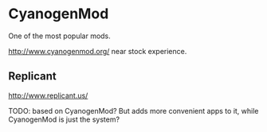 # CyanogenMod

One of the most popular mods.

<http://www.cyanogenmod.org/> near stock experience.

## Replicant

<http://www.replicant.us/>

TODO: based on CyanogenMod? But adds more convenient apps to it, while CyanogenMod is just the system?
